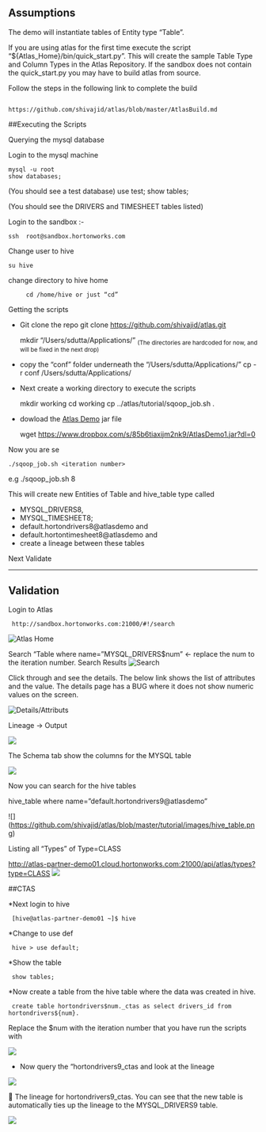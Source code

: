## Assumptions

The demo will instantiate tables of Entity type “Table”. 

If you are using atlas for the first time execute the script “${Atlas_Home}/bin/quick_start.py”. This will create the sample Table Type and Column Types in the Atlas Repository.
 If the sandbox does not contain the quick_start.py you may have to build atlas from source.

Follow the steps in the following link to complete the build

                  https://github.com/shivajid/atlas/blob/master/AtlasBuild.md



##Executing the Scripts

Querying the mysql database

Login to the mysql machine

    mysql -u root
    show databases; 

(You should see a test database)
	use test;
	show tables; 

(You should see the DRIVERS and TIMESHEET tables listed)



Login to the sandbox :-

	ssh  root@sandbox.hortonworks.com

Change user to hive

	su hive

change directory to hive home
         
         cd /home/hive or just “cd”


Getting the scripts
* Git clone the repo
	git clone https://github.com/shivajid/atlas.git

	mkdir “/Users/sdutta/Applications/” <sub>(The directories are hardcoded for now, and will be fixed in the next drop)</sub>

* copy the “conf” folder underneath the “/Users/sdutta/Applications/”
	cp -r conf /Users/sdutta/Applications/

* Next create a working directory to execute the scripts

	mkdir working
	cd working
	cp ../atlas/tutorial/sqoop_job.sh .

* dowload the [Atlas Demo](https://www.dropbox.com/s/85b6tiaxijm2nk9/AtlasDemo1.jar?dl=0) jar file

	wget https://www.dropbox.com/s/85b6tiaxijm2nk9/AtlasDemo1.jar?dl=0
	
Now you are se

	./sqoop_job.sh <iteration number>


e.g 
	./sqoop_job.sh 8


This will create new Entities of Table and hive_table type called 
* MYSQL_DRIVERS8, 
* MYSQL_TIMESHEET8; 
* default.hortondrivers8@atlasdemo and 
* default.hortontimesheet8@atlasdemo
and 
* create a lineage between these tables

Next Validate

----

## Validation 

Login to Atlas
	
     http://sandbox.hortonworks.com:21000/#!/search
![Atlas Home](https://github.com/shivajid/atlas/blob/master/tutorial/images/AtlasHome.png)

Search 
“Table where name=”MYSQL_DRIVERS$num” ← replace the num to the iteration number.
Search Results
![Search](https://github.com/shivajid/atlas/blob/master/tutorial/images/Screen%20Shot%202015-07-09%20at%208.59.16%20AM.png)


Click through and see the details. The below link shows the list of attributes and the value. The details page has a BUG where it does not show numeric values on the screen.


![Details/Attributs](https://github.com/shivajid/atlas/blob/master/tutorial/images/Screen%20Shot%202015-07-09%20at%209.15.12%20AM.png)

Lineage -> Output


![](https://github.com/shivajid/atlas/blob/master/tutorial/images/lineage.png)



The Schema tab show the columns for the MYSQL table




![](https://github.com/shivajid/atlas/blob/master/tutorial/images/schema.png)


Now you can search for the hive tables

hive_table where name=”default.hortondrivers9@atlasdemo”

![] (https://github.com/shivajid/atlas/blob/master/tutorial/images/hive_table.png)

Listing all “Types” of Type=CLASS

http://atlas-partner-demo01.cloud.hortonworks.com:21000/api/atlas/types?type=CLASS
![](https://github.com/shivajid/atlas/blob/master/tutorial/images/Screen%20Shot%202015-07-13%20at%2011.13.57%20PM.png)

##CTAS

*Next login to hive

     [hive@atlas-partner-demo01 ~]$ hive
     
*Change to use def
     
     hive > use default;

*Show the table
    
     show tables;

*Now create a table from the hive table where the data was created in hive. 
     
     create table hortondrivers$num._ctas as select drivers_id from hortondrivers${num}.

Replace the $num with the iteration number that you have run the scripts with

![](https://github.com/shivajid/atlas/blob/master/tutorial/images/Screen%20Shot%202015-07-09%20at%209.23.55%20AM.png)


* Now query the “hortondrivers9_ctas and look at the lineage

![](https://github.com/shivajid/atlas/blob/master/tutorial/images/hive_table.png)


The lineage for hortondrivers9_ctas. You can see that the new table is automatically ties up the lineage to the MYSQL_DRIVERS9 table.

![](https://github.com/shivajid/atlas/blob/master/tutorial/images/linage_hivetb.png)




